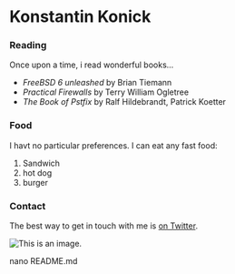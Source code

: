  # Konstantin Konick

 ### Reading

 Once upon a time, i read wonderful books... 

 - *FreeBSD 6 unleashed* by Brian Tiemann
 - *Practical Firewalls* by Terry William Ogletree
 - *The Book of Pstfix* by Ralf Hildebrandt, Patrick Koetter

 ### Food

 I havt no particular preferences. I can eat any fast food:
 1. Sandwich
 2. hot dog
 3. burger

 ### Contact

 The best way to get in touch with me is [on Twitter](https://www.twitter.org/konick_).

 ![This is an image.](https://github.com/git-konicks/yihui/xaringan/releases/download/v0.0.2/karl-moustache.jpg)

 nano README.md 
